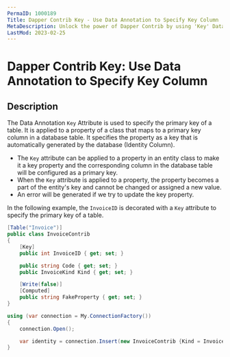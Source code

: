 ```yaml
---
PermaID: 1000189
Title: Dapper Contrib Key - Use Data Annotation to Specify Key Column
MetaDescription: Unlock the power of Dapper Contrib by using 'Key' Data Annotation. Learn how to specify which properties are a part of the primary keys.
LastMod: 2023-02-25
---
```


# Dapper Contrib Key: Use Data Annotation to Specify Key Column

## Description

The Data Annotation `Key` Attribute is used to specify the primary key of a table. It is applied to a property of a class that maps to a primary key column in a database table. It specifies the property as a key that is automatically generated by the database (Identity Column).

 - The `Key` attribute can be applied to a property in an entity class to make it a key property and the corresponding column in the database table will be configured as a primary key.
 - When the `Key` attribute is applied to a property, the property becomes a part of the entity's key and cannot be changed or assigned a new value. 
 - An error will be generated if we try to update the key property.

 In the following example, the `InvoiceID` is decorated with a `Key` attribute to specify the primary key of a table.

```csharp
[Table("Invoice")]
public class InvoiceContrib
{
	[Key]
	public int InvoiceID { get; set; }

	public string Code { get; set; }
	public InvoiceKind Kind { get; set; }

	[Write(false)]
	[Computed]
	public string FakeProperty { get; set; }
}

using (var connection = My.ConnectionFactory())
{
	connection.Open();

	var identity = connection.Insert(new InvoiceContrib {Kind = InvoiceKind.WebInvoice, Code = "Insert_Single_1"});
}
```